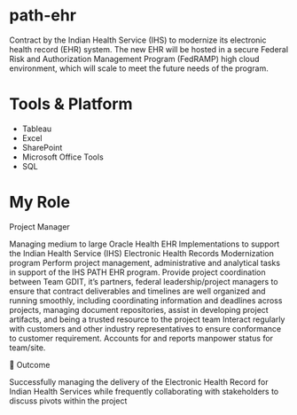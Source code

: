 # path-ehr
Contract by the Indian Health Service (IHS) to modernize its electronic health record (EHR) system.  The new EHR will be hosted in a secure Federal Risk and Authorization Management Program (FedRAMP) high cloud environment, which will scale to meet the future needs of the program.

# Tools & Platform
- Tableau
- Excel
- SharePoint
- Microsoft Office Tools
- SQL

# My Role
Project Manager

Managing medium to large Oracle Health EHR Implementations to support the Indian Health Service (IHS) Electronic Health Records Modernization program
Perform project management, administrative and analytical tasks in support of the IHS PATH EHR program.
Provide project coordination between Team GDIT, it’s partners, federal leadership/project managers to ensure that contract deliverables and timelines are well organized and running smoothly, including coordinating information and deadlines across projects, managing document repositories, assist in developing project artifacts, and being a trusted resource to the project team
Interact regularly with customers and other industry representatives to ensure conformance to customer requirement.
Accounts for and reports manpower status for team/site.

🚀 Outcome

Successfully managing the delivery of the Electronic Health Record for Indian Health Services while frequently collaborating with stakeholders to discuss pivots within the project
